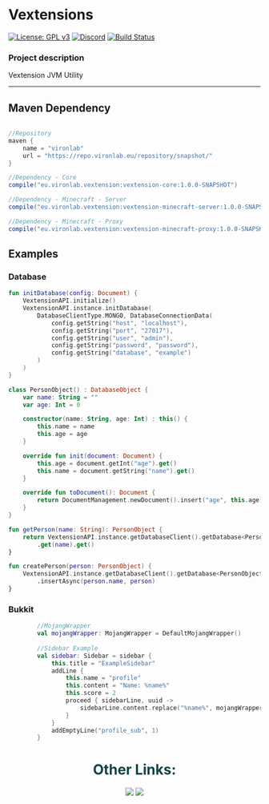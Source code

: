 # Vextensions

[![License: GPL v3](https://img.shields.io/badge/License-GPL%20v3-blue.svg)](LICENSE)
[![Discord](https://img.shields.io/discord/785956343407181824.svg)](https://discord.gg/wvcX92VyEH)
[![Build Status](https://ci.vironlab.eu/job/Vextension/badge/icon)](https://ci.vironlab.eu/job/Vextension/)

### Project description 

Vextension JVM Utility

--- 
## Maven Dependency

```gradle

//Repository
maven {
    name = "vironlab"
    url = "https://repo.vironlab.eu/repository/snapshot/"
}

//Dependency - Core 
compile("eu.vironlab.vextension:vextension-core:1.0.0-SNAPSHOT")

//Dependency - Minecraft - Server
compile("eu.vironlab.vextension:vextension-minecraft-server:1.0.0-SNAPSHOT")

//Dependency - Minecraft - Proxy
compile("eu.vironlab.vextension:vextension-minecraft-proxy:1.0.0-SNAPSHOT")
```

## Examples

### Database

```kotlin
fun initDatabase(config: Document) {
    VextensionAPI.initialize()
    VextensionAPI.instance.initDatabase(
        DatabaseClientType.MONGO, DatabaseConnectionData(
            config.getString("host", "localhost"),
            config.getString("port", "27017"),
            config.getString("user", "admin"),
            config.getString("password", "password"),
            config.getString("database", "example")
        )
    )
}

class PersonObject() : DatabaseObject {
    var name: String = ""
    var age: Int = 0

    constructor(name: String, age: Int) : this() {
        this.name = name
        this.age = age
    }

    override fun init(document: Document) {
        this.age = document.getInt("age").get()
        this.name = document.getString("name").get()
    }

    override fun toDocument(): Document {
        return DocumentManagement.newDocument().insert("age", this.age).insert("name", this.name)
    }
}

fun getPerson(name: String): PersonObject {
    return VextensionAPI.instance.getDatabaseClient().getDatabase<PersonObject>("persons", PersonObject::class.java)
        .get(name).get()
}

fun createPerson(person: PersonObject) {
    VextensionAPI.instance.getDatabaseClient().getDatabase<PersonObject>("persons", PersonObject::class.java)
        .insertAsync(person.name, person)
}
```

### Bukkit

```kotlin
        //MojangWrapper
        val mojangWrapper: MojangWrapper = DefaultMojangWrapper()
        
        //Sidebar Example
        val sidebar: Sidebar = sidebar {
            this.title = "ExampleSidebar"
            addLine { 
                this.name = "profile"
                this.content = "Name: %name%"
                this.score = 2
                proceed { sidebarLine, uuid -> 
                    sidebarLine.content.replace("%name%", mojangWrapper.getPlayer(uuid).get().name)
                }
            }
            addEmptyLine("profile_sub", 1)
        }
```


<div align="center">
    <h1 style="color:#154444">Other Links:</h1>
    <a style="color:#00ff00" target="_blank" href="https://github.com/VironLab"><img src="https://img.shields.io/github/followers/VironLab?label=GitHub%20Followers&logo=GitHub&logoColor=%23ffffff&style=flat-square"></img></a>
    <a style="color:#00ff00" target="_blank" href="https://discord.gg/wvcX92VyEH"><img src="https://img.shields.io/discord/785956343407181824?label=vironlab.eu%20Discord&logo=Discord&logoColor=%23ffffff&style=flat-square"></img></a>
</div>
